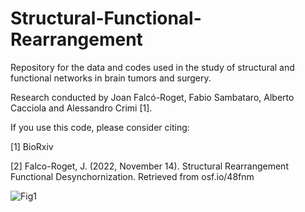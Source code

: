 # Structural-Functional-Rearrangement
Repository for the data and codes used in the study of structural and functional networks in brain tumors and surgery. 

Research conducted by Joan Falcó-Roget, Fabio Sambataro, Alberto Cacciola and Alessandro Crimi [1]. 

If you use this code, please consider citing:

[1] BioRxiv

[2] Falco-Roget, J. (2022, November 14). Structural Rearrangement Functional Desynchornization. Retrieved from osf.io/48fnm
 

![Fig1](https://user-images.githubusercontent.com/95430406/201625754-ae8963a1-e0c3-4122-8bcc-4ef94e4cc0b2.jpg)
